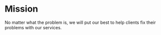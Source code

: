 # Mission

No matter what the problem is, we will put our best to help clients fix their problems with our services.

